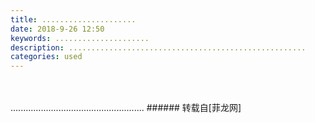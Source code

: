 ```yaml
---
title: .....................
date: 2018-9-26 12:50
keywords: .....................
description: .....................................................
categories: used
---
```

<td class="t_f" id="postmessage_1882403">

<br/>
<br/>
.....................................................</td>
###### 转载自[菲龙网]